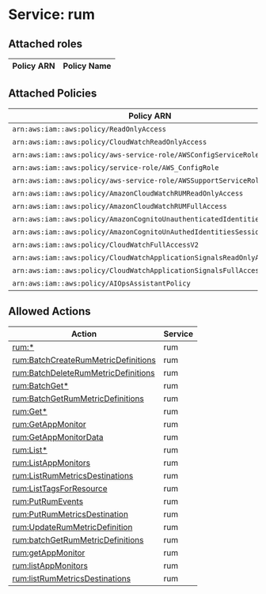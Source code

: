 # Service: rum

## Attached roles

| Policy ARN | Policy Name |
|------------|-------------|
## Attached Policies

| Policy ARN | Policy Name |
|------------|-------------|
| `arn:aws:iam::aws:policy/ReadOnlyAccess` | [ReadOnlyAccess](../policies.md#readonlyaccess) |
| `arn:aws:iam::aws:policy/CloudWatchReadOnlyAccess` | [CloudWatchReadOnlyAccess](../policies.md#cloudwatchreadonlyaccess) |
| `arn:aws:iam::aws:policy/aws-service-role/AWSConfigServiceRolePolicy` | [AWSConfigServiceRolePolicy](../policies.md#awsconfigservicerolepolicy) |
| `arn:aws:iam::aws:policy/service-role/AWS_ConfigRole` | [AWS_ConfigRole](../policies.md#aws_configrole) |
| `arn:aws:iam::aws:policy/aws-service-role/AWSSupportServiceRolePolicy` | [AWSSupportServiceRolePolicy](../policies.md#awssupportservicerolepolicy) |
| `arn:aws:iam::aws:policy/AmazonCloudWatchRUMReadOnlyAccess` | [AmazonCloudWatchRUMReadOnlyAccess](../policies.md#amazoncloudwatchrumreadonlyaccess) |
| `arn:aws:iam::aws:policy/AmazonCloudWatchRUMFullAccess` | [AmazonCloudWatchRUMFullAccess](../policies.md#amazoncloudwatchrumfullaccess) |
| `arn:aws:iam::aws:policy/AmazonCognitoUnauthenticatedIdentities` | [AmazonCognitoUnauthenticatedIdentities](../policies.md#amazoncognitounauthenticatedidentities) |
| `arn:aws:iam::aws:policy/AmazonCognitoUnAuthedIdentitiesSessionPolicy` | [AmazonCognitoUnAuthedIdentitiesSessionPolicy](../policies.md#amazoncognitounauthedidentitiessessionpolicy) |
| `arn:aws:iam::aws:policy/CloudWatchFullAccessV2` | [CloudWatchFullAccessV2](../policies.md#cloudwatchfullaccessv2) |
| `arn:aws:iam::aws:policy/CloudWatchApplicationSignalsReadOnlyAccess` | [CloudWatchApplicationSignalsReadOnlyAccess](../policies.md#cloudwatchapplicationsignalsreadonlyaccess) |
| `arn:aws:iam::aws:policy/CloudWatchApplicationSignalsFullAccess` | [CloudWatchApplicationSignalsFullAccess](../policies.md#cloudwatchapplicationsignalsfullaccess) |
| `arn:aws:iam::aws:policy/AIOpsAssistantPolicy` | [AIOpsAssistantPolicy](../policies.md#aiopsassistantpolicy) |

## Allowed Actions

| Action | Service |
|--------|---------|
| [rum:*](../actions.md#rum:all) | rum |
| [rum:BatchCreateRumMetricDefinitions](../actions.md#rum:batchcreaterummetricdefinitions) | rum |
| [rum:BatchDeleteRumMetricDefinitions](../actions.md#rum:batchdeleterummetricdefinitions) | rum |
| [rum:BatchGet*](../actions.md#rum:batchgetall) | rum |
| [rum:BatchGetRumMetricDefinitions](../actions.md#rum:batchgetrummetricdefinitions) | rum |
| [rum:Get*](../actions.md#rum:getall) | rum |
| [rum:GetAppMonitor](../actions.md#rum:getappmonitor) | rum |
| [rum:GetAppMonitorData](../actions.md#rum:getappmonitordata) | rum |
| [rum:List*](../actions.md#rum:listall) | rum |
| [rum:ListAppMonitors](../actions.md#rum:listappmonitors) | rum |
| [rum:ListRumMetricsDestinations](../actions.md#rum:listrummetricsdestinations) | rum |
| [rum:ListTagsForResource](../actions.md#rum:listtagsforresource) | rum |
| [rum:PutRumEvents](../actions.md#rum:putrumevents) | rum |
| [rum:PutRumMetricsDestination](../actions.md#rum:putrummetricsdestination) | rum |
| [rum:UpdateRumMetricDefinition](../actions.md#rum:updaterummetricdefinition) | rum |
| [rum:batchGetRumMetricDefinitions](../actions.md#rum:batchgetrummetricdefinitions) | rum |
| [rum:getAppMonitor](../actions.md#rum:getappmonitor) | rum |
| [rum:listAppMonitors](../actions.md#rum:listappmonitors) | rum |
| [rum:listRumMetricsDestinations](../actions.md#rum:listrummetricsdestinations) | rum |